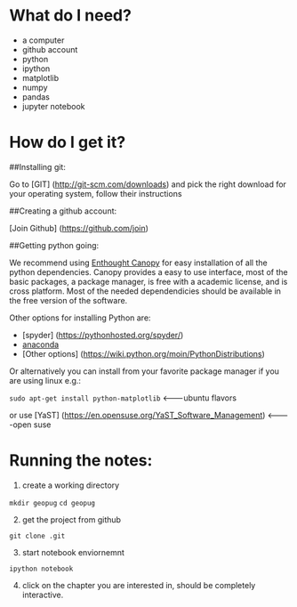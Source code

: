  
What do I need?
=======================================

* a computer 
* github account 
* python
* ipython
* matplotlib
* numpy 
* pandas
* jupyter notebook 

How do I get it?
=======================================

##Installing git:

Go to [GIT] (http://git-scm.com/downloads) and pick the right download for your operating system, follow their instructions

##Creating a github account: 

[Join Github] (https://github.com/join)

##Getting python going: 

We recommend using [Enthought Canopy](https://www.enthought.com/products/canopy/) for easy installation of all the python dependencies. 
Canopy provides a easy to use interface, most of the basic packages, a package manager, is
free with a academic license, and is cross platform. Most of the needed dependendicies should be available in the free version of the software.

Other options for installing Python are:

* [spyder] (https://pythonhosted.org/spyder/)
* [anaconda](https://store.continuum.io/cshop/anaconda/)
* [Other options] (https://wiki.python.org/moin/PythonDistributions)

Or alternatively you can install from your favorite package manager if you are using linux e.g.:


  `sudo apt-get install python-matplotlib` <---ubuntu flavors
 
or use [YaST] (https://en.opensuse.org/YaST_Software_Management) <----open suse

Running the notes:
=====================================

1. create a working directory

  `mkdir geopug`
  `cd geopug` 
  
2. get the project from github

  `git clone .git`


3. start notebook enviornemnt

  `ipython notebook`

4. click on the chapter you are interested in, should be completely interactive. 




